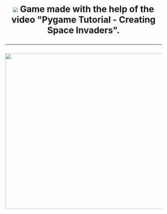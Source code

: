<h1 align="center">
	<img src = "https://img.shields.io/badge/Python-3776AB?style=for-the-badge&logo=python&logoColor=white"> Game made with the help of the video "Pygame Tutorial - Creating Space Invaders".
	<hr>
	<img src="https://github.com/KikuTiii/Space_invaders/assets/111128991/c9211d1d-bd80-4cc2-a268-79f055438839" height = "500px" width="650px">
	<br>
